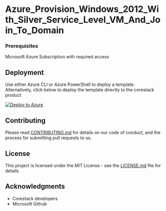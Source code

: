
# Azure_Provision_Windows_2012_With_Silver_Service_Level_VM_And_Join_To_Domain



### Prerequisites

Microsoft Azure Subscription with required access

## Deployment

Use either Azure CLI or Azure PowerShell to deploy a template. Alternatively, click below to deploy the template directly to the corestack product 

[![Deploy to Azure](https://docs.corestack.io/wp-content/uploads/2019/09/deploy-to-corestack.svg)](http://qa.corestack.io/heatstack/templates?repositories=github&external_redirect=true&name=Azure_Provision_Windows_2012_With_Silver_Service_Level_VM_And_Join_To_Domain&url=https://raw.githubusercontent.com/corestacklabs/Templates/master/arm/Azure_Provision_Windows_2012_With_Silver_Service_Level_VM_And_Join_To_Domain/Azure_Provision_Windows_2012_With_Silver_Service_Level_VM_And_Join_To_Domain_content.json&engine=arm&type[0]=Cloud&classification[0]=Provisioning&services[0]=Azure&scope=tenant#/private)

## Contributing

Please read [CONTRIBUTING.md](https://gist.github.com/karthick-kk/30e4fd3f279492b4f040d5cd569d21d0) for details on our code of conduct, and the process for submitting pull requests to us.

## License

This project is licensed under the MIT License - see the [LICENSE.md](LICENSE.md) file for details

## Acknowledgments

* Corestack developers
* Microsoft Github

